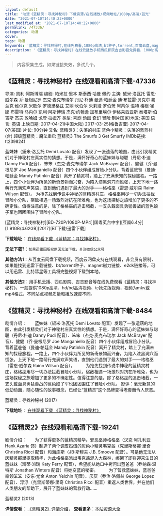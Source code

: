 ```yaml
---
layout: default
title: '动漫《蓝精灵：寻找神秘村》下载资源/在线播放/视频地址/1080p/高清/蓝光'
date: "2021-07-10T14:40:22+0800"
last_modified_at: "2021-07-10T14:40:22+0800"
permalink: /47336/
categories: 动漫
cover:
tags: 动漫
keywords: '蓝精灵：寻找神秘村,在线免费看,1080p高清,bt种子,torrent,百度云盘,magnet,磁力链,迅雷下载资源'
description: '《蓝精灵：寻找神秘村》在线云播放手机西瓜影院吉吉影音免费看，1080p高清bd/hd未删减完整版和tc抢先枪版，mkv/mp4格式，附带bt/torrent种子、magnet/磁力链、百度云盘、网盘资源迅雷下载链接'
---
```


>内容采集生成，如果链接失效，多试几个。


## 《蓝精灵：寻找神秘村》在线观看和高清下载-47336

导演: 凯利·阿斯博瑞 编剧: 帕米拉·里本 斯泰西·哈曼 佩约 主演: 黛米·洛瓦托 雷恩·威尔森 乔·曼根尼罗 杰克·麦克布瑞尔 丹尼·朴迪 曼迪·帕廷金 迪·布拉雷·贝克尔 弗兰克·维尔克 米歇尔·罗德里格兹 艾丽·坎伯尔 朱莉娅·罗伯茨 阿芮尔·温特 梅根·崔娜 布雷特·马内尔 凯利·阿斯博瑞 杰克·约翰逊 加布里埃尔·伊格莱西亚斯 泰塔斯·伯吉斯 杰夫·敦哈姆 戈登·拉姆齐 类型: 喜剧 动画 奇幻 冒险 制片国家/地区: 美国 语言: 英语 上映日期: 2017-04-21(中国大陆) 2017-03-25(格鲁吉亚) 2017-04-07(美国) 片长: 90分钟 又名: 蓝精灵3：失落的村庄 蓝色小精灵：失落的蓝蓝村(台) 超级蓝精灵：魔法重启 蓝精灵3 The Smurfs 3 Get Smurfy IMDb链接: tt2398241

蓝妹妹（黛米·洛瓦托 Demi Lovato 配音）发现了一张遗落的地图，由此引发精灵们对于神秘村庄真实性的猜想。于是，满怀好奇心的蓝妹妹与聪聪（丹尼·朴迪 Danny Pudi 配音）、笨笨（杰克·麦克布瑞尔 Jack McBrayer 配音）、健健（乔·曼根尼罗 Joe Manganiello 配音）四个小伙伴组成冒险小分队，背着蓝爸爸（曼迪·帕廷金 Mandy Patinkin 配音）离开了精灵村，踏上了充满未知的探秘旅程。一路上，四个小伙伴为所见的新奇景物而兴奋，为陷入漆黑洞穴而慌张，上天下地一路萌行充满欢声笑语，直到他们遇到了最大的对手——格格巫（雷恩·威尔森 Rainn Wilson 配音）。 为抢先找到传说中神秘的蓝精灵村庄，格格巫用尽一切办法拦截冒险小分队，宿敌相遇一场激烈对抗在所难免，也为这场探秘之旅增加了更多的不确定性。值得注意的是，除了格格巫的追击堵截，一支头戴面具勇猛善战的蓝色娘子军也团团围住了冒险小分队。


[蓝精灵：寻找神秘村][BD-720P/1080P-MP4][国粤英台中字][豆瓣6.4分][1.91GB/4.62GB][2017][BT下载/迅雷下载]

**下载地址**： [在线观看下载 《蓝精灵：寻找神秘村》](https://www.btdx8.com/torrent/ljlxzsmc_2017.html) 


**无法下载?**：`如果迅雷因版权原因无法下载，关注微信公众号 `

**其他方法1**：从百度云网盘下载视频，百度云网盘支持在线观看，非会员有限制，如果能找到迅雷下载链接、bt/torrent种子、magnet磁力链接、e2dk链接等，可以用迅雷、比特彗星等工具将完整视频下载到本地。

**其他方法2**：用手机云播、西瓜影院、吉吉影音等在线免费观看《蓝精灵：寻找神秘村》，一般提供1080p高清、hd/bd高清视频、tc抢先版视频，视频为mkv或mp4格式，不同站点视频质量和播放速度不同。


## 《蓝精灵：寻找神秘村》在线观看和高清下载-8484

剧情介绍：　　蓝妹妹（黛米·洛瓦托 Demi Lovato 配音）发现了一张遗落的地图，由此引发精灵们对于神秘村庄真实性的猜想。于是，满怀好奇心的蓝妹妹与聪聪（丹尼·朴迪 Danny Pudi 配音）、笨笨（杰克·麦克布瑞尔 Jack McBrayer 配音）、健健（乔·曼根尼罗 Joe Manganiello 配音）四个小伙伴组成冒险小分队，背着蓝爸爸（曼迪·帕廷金 Mandy Patinkin 配音）离开了精灵村，踏上了充满未知的探秘旅程。一路上，四个小伙伴为所见的新奇景物而兴奋，为陷入漆黑洞穴而慌张，上天下地一路萌行充满欢声笑语，直到他们遇到了最大的对手——格格巫（雷恩·威尔森 Rainn Wilson 配音）。  　　为抢先找到传说中神秘的蓝精灵村庄，格格巫用尽一切办法拦截冒险小分队，宿敌相遇一场激烈对抗在所难免，也为这场探秘之旅增加了更多的不确定性。值得注意的是，除了格格巫的追击堵截，一支头戴面具勇猛善战的蓝色娘子军也团团围住了冒险小分队。 影评：毫无新意的低幼动画，随心随性的故事概念，已经让“蓝精灵”这个品牌变得老套而令人厌恶。


蓝精灵：寻找神秘村 (2017)

**下载地址**： [在线观看下载 《蓝精灵：寻找神秘村》](https://www.btbtdy.me/btdy/dy10500.html) 


## 《蓝精灵2》在线观看和高清下载-19241

剧情介绍：　　为了获得更多的蓝精灵精华，邪恶巫师格格巫（汉克·阿扎利亚 Hank Azaria 饰）制造了两个调皮捣蛋的灰色小精灵韦克茜（克里斯蒂娜·里奇 Christina Ricci 配音）和海库斯（JB·斯穆夫 J.B. Smoove 配音）。可是他无法从灰精灵那里提取精华，为此格格巫派出韦克茜混入大森林，绑架了即将迎来生日的蓝妹妹（凯蒂·派瑞 Katy Perry 配音），希望能从她口中拷问出蓝爸爸（乔纳森·温特斯 Jonathan Winters 配音）将她变蓝的秘密。  　　为了营救蓝妹妹，蓝爸爸率领笨笨（安东·尤金 Anton Yelchin 配音）、厌厌（乔治·洛佩兹 George Lopez 配音）、浮浮（克里斯蒂娜·里奇 Christina Ricci 配音）重返人类世界，并在他们人类朋友的帮助下，展开了蓝妹妹的营救行动……


蓝精灵2 (2013)

**详情查看**： [《蓝精灵2》详情介绍](/movie/19241/)， **查看更多**：[本站资源大全](/movie/t/all/)

